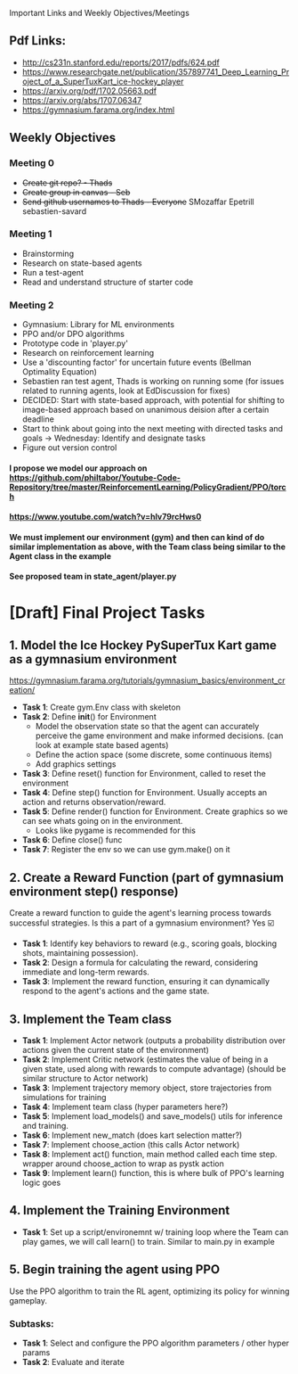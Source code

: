 Important Links and Weekly Objectives/Meetings

## Pdf Links: 
  - http://cs231n.stanford.edu/reports/2017/pdfs/624.pdf
  - https://www.researchgate.net/publication/357897741_Deep_Learning_Project_of_a_SuperTuxKart_ice-hockey_player
  - https://arxiv.org/pdf/1702.05663.pdf
  - https://arxiv.org/abs/1707.06347
  - https://gymnasium.farama.org/index.html


## Weekly Objectives

### Meeting 0
  - ~~Create git repo? - Thads~~
  - ~~Create group in canvas - Seb~~ 
  - ~~Send github usernames to Thads - Everyone~~
      SMozaffar
      Epetrill
      sebastien-savard


### Meeting 1
  - Brainstorming 
  - Research on state-based agents
  - Run a test-agent
  - Read and understand structure of starter code


### Meeting 2
  - Gymnasium: Library for ML environments
  - PPO and/or DPO algorithms
  - Prototype code in 'player.py'
  - Research on reinforcement learning
  - Use a 'discounting factor' for uncertain future events (Bellman Optimality Equation)
  - Sebastien ran test agent, Thads is working on running some (for issues related to running agents, look at EdDiscussion for fixes)
  - DECIDED: Start with state-based approach, with potential for shifting to image-based approach based on unanimous deision after a certain deadline
  - Start to think about going into the next meeting with directed tasks and goals -> Wednesday: Identify and designate tasks
  - Figure out version control
  


#### I propose we model our approach on https://github.com/philtabor/Youtube-Code-Repository/tree/master/ReinforcementLearning/PolicyGradient/PPO/torch
#### https://www.youtube.com/watch?v=hlv79rcHws0
#### We must implement our environment (gym) and then can kind of do similar implementation as above, with the Team class being similar to the Agent class in the example 
#### See proposed team in state_agent/player.py



# [Draft] Final Project Tasks

## 1. Model the Ice Hockey PySuperTux Kart game as a gymnasium environment
https://gymnasium.farama.org/tutorials/gymnasium_basics/environment_creation/

- **Task 1**: Create gym.Env class with skeleton
- **Task 2**: Define __init__() for Environment
  - Model the observation state so that the agent can accurately perceive the game environment and make informed decisions. (can look at example state based agents)
  - Define the action space (some discrete, some continuous items)
  - Add graphics settings
- **Task 3**: Define reset() function for Environment, called to reset the environment
- **Task 4**: Define step() function for Environment. Usually accepts an action and returns observation/reward.
- **Task 5**: Define render() function for Environment. Create graphics so we can see whats going on in the environment.
  - Looks like pygame is recommended for this 
- **Task 6**: Define close() func
- **Task 7**: Register the env so we can use gym.make() on it

## 2. Create a Reward Function (part of gymnasium environment step() response)

Create a reward function to guide the agent's learning process towards successful strategies. Is this a part of a gymnasium environment? Yes ☑️

- **Task 1**: Identify key behaviors to reward (e.g., scoring goals, blocking shots, maintaining possession).
- **Task 2**: Design a formula for calculating the reward, considering immediate and long-term rewards.
- **Task 3**: Implement the reward function, ensuring it can dynamically respond to the agent's actions and the game state.


## 3. Implement the Team class

- **Task 1**: Implement Actor network (outputs a probability distribution over actions given the current state of the environment) 
- **Task 2**: Implement Critic network (estimates the value of being in a given state, used along with rewards to compute advantage) (should be similar structure to Actor network)
- **Task 3**: Implement trajectory memory object, store trajectories from simulations for training
- **Task 4**: Implement team class (hyper parameters here?)
- **Task 5**: Implement load_models() and save_models() utils for inference and training. 
- **Task 6**: Implement new_match (does kart selection matter?)
- **Task 7**: Implement choose_action (this calls Actor network)
- **Task 8**: Implement act() function, main method called each time step. wrapper around choose_action to wrap as pystk action
- **Task 9**: Implement learn() function, this is where bulk of PPO's learning logic goes

## 4. Implement the Training Environment

- **Task 1**: Set up a script/environemnt w/ training loop where the Team can play games, we will call learn() to train. Similar to main.py in example

## 5. Begin training the agent using PPO 

Use the PPO algorithm to train the RL agent, optimizing its policy for winning gameplay.

### Subtasks:

- **Task 1**: Select and configure the PPO algorithm parameters / other hyper params
- **Task 2**: Evaluate and iterate
